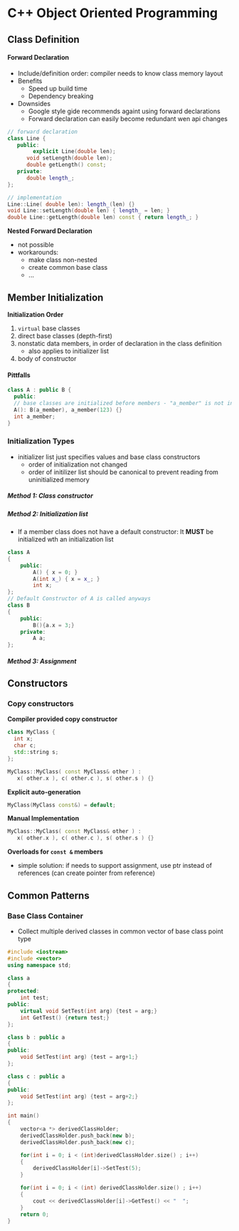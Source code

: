 # C++ Object Oriented Programming



## Class Definition

#### Forward Declaration

- Include/definition order: compiler needs to know class memory layout
- Benefits
  - Speed up build time
  - Dependency breaking
- Downsides
  - Google style gide recommends againt using forward declarations
  - Forward declaration can easily become redundant wen api changes

```cpp
// forward declaration
class Line {
   public:
  		explicit Line(double len);
      void setLength(double len);
      double getLength() const;
   private:
      double length_;
};

// implementation
Line::Line( double len): length_(len) {}
void Line::setLength(double len) { length_ = len; }
double Line::getLength(double len) const { return length_; }
```



**Nested Forward Declaration**

- not possible
- workarounds:
  - make class non-nested
  - create common base class
  - ...



## Member Initialization

**Initialization Order**

1. `virtual` base classes
2. direct base classes (depth-first)
3. nonstatic data members, in order of declaration in the class definition
   - also applies to initializer list
4. body of constructor



#### Pittfalls

```cpp
class A : public B {
  public:
  // base classes are initialized before members - "a_member" is not initialized
  A(): B(a_member), a_member(123) {}
  int a_member;
}
```



### Initialization Types

- initializer list just specifies values and base class constructors
  - order of initialization not changed
  - order of initilizer list should be canonical to prevent reading from uninitialized memory



##### Method 1: Class constructor

##### Method 2: Initialization list

- If a member class does not have a default constructor: It **MUST** be initialized wth an initialization list

```cpp
class A
{
    public:
        A() { x = 0; }
        A(int x_) { x = x_; }
        int x;
};
// Default Constructor of A is called anyways
class B
{
    public:
        B(){a.x = 3;}
    private:
        A a;
};
```

##### Method 3: Assignment

### 





## Constructors

### Copy constructors

**Compiler provided copy constructor**

```cpp
class MyClass {
  int x;
  char c;
  std::string s;
};
```
```cpp
MyClass::MyClass( const MyClass& other ) :
   x( other.x ), c( other.c ), s( other.s ) {}
```

**Explicit auto-generation**

```cpp
MyClass(MyClass const&) = default;
```

**Manual Implementation**

```cpp
MyClass::MyClass( const MyClass& other ) :
   x( other.x ), c( other.c ), s( other.s ) {}
```

**Overloads for `const &` members**

- simple solution: if needs to support assignment, use ptr instead of references (can create pointer from reference)







## Common Patterns

### Base Class Container

- Collect multiple derived classes in common vector of base class point type

```cpp
#include <iostream>
#include <vector>
using namespace std;

class a
{
protected:
    int test;
public:
    virtual void SetTest(int arg) {test = arg;}
    int GetTest() {return test;}
};

class b : public a
{
public:
    void SetTest(int arg) {test = arg+1;}
};

class c : public a
{
public:
    void SetTest(int arg) {test = arg+2;}
};

int main()
{
    vector<a *> derivedClassHolder;
    derivedClassHolder.push_back(new b);
    derivedClassHolder.push_back(new c);

    for(int i = 0; i < (int)derivedClassHolder.size() ; i++)
    {
        derivedClassHolder[i]->SetTest(5);
    }

    for(int i = 0; i < (int) derivedClassHolder.size() ; i++)
    {
        cout << derivedClassHolder[i]->GetTest() << "  ";
    }
    return 0;
}

```

